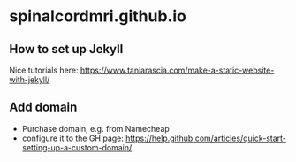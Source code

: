 # spinalcordmri.github.io

## How to set up Jekyll

Nice tutorials here:
https://www.taniarascia.com/make-a-static-website-with-jekyll/

## Add domain
- Purchase domain, e.g. from Namecheap
- configure it to the GH page: https://help.github.com/articles/quick-start-setting-up-a-custom-domain/
